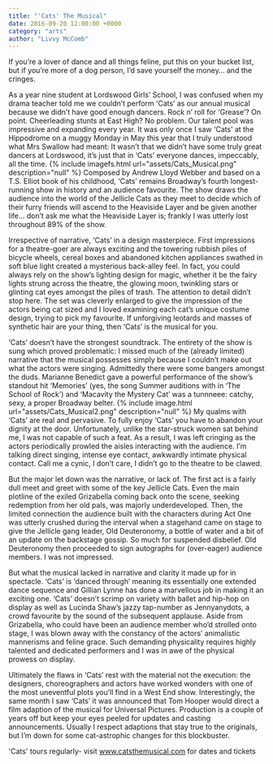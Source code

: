 ```yaml
---
title: "'Cats' The Musical"
date: 2016-09-20 12:00:00 +0000
category: "arts"
author: "Livvy McComb"
---
```

If you’re a lover of dance and all things feline, put this on your bucket list, but if you’re more of a dog person, I’d save yourself the money… and the cringes. 


As a year nine student at Lordswood Girls’ School, I was confused when my drama teacher told me we couldn’t perform ‘Cats’ as our annual musical because we didn’t have good enough dancers. Rock n’ roll for ‘Grease’? On point. Cheerleading stunts at East High? No problem. Our talent pool was impressive and expanding every year. It was only once I saw ‘Cats’ at the Hippodrome on a muggy Monday in May this year that I truly understood what Mrs Swallow had meant: It wasn’t that we didn’t have some truly great dancers at Lordswood, it’s just that in ‘Cats’ everyone dances, impeccably, all the time.
 {% include imagefs.html url="assets/Cats_Musical.png" description="null" %}
Composed by Andrew Lloyd Webber and based on a T.S. Elliot book of his childhood, ‘Cats’ remains Broadway’s fourth longest-running show in history and an audience favourite. The show draws the audience into the world of the Jellicle Cats as they meet to decide which of their furry friends will ascend to the Heaviside Layer and be given another life… don’t ask me what the Heaviside Layer is; frankly I was utterly lost throughout 89% of the show. 

Irrespective of narrative, ‘Cats’ in a design masterpiece. First impressions for a theatre-goer are always exciting and the towering rubbish piles of bicycle wheels, cereal boxes and abandoned kitchen appliances swathed in soft blue light created a mysterious back-alley feel. In fact, you could always rely on the show’s lighting design for magic, whether it be the fairy lights strung across the theatre, the glowing moon, twinkling stars or glinting cat eyes amongst the piles of trash. The attention to detail didn’t stop here. The set was cleverly enlarged to give the impression of the actors being cat sized and I loved examining each cat’s unique costume design, trying to pick my favourite. If unforgiving leotards and masses of synthetic hair are your thing, then ‘Cats’ is the musical for you. 

‘Cats’ doesn’t have the strongest soundtrack. The entirety of the show is sung which proved problematic: I missed much of the (already limited) narrative that the musical possesses simply because I couldn’t make out what the actors were singing. Admittedly there were some bangers amongst the duds. Marianne Benedict gave a powerful performance of the show’s standout hit ‘Memories’ (yes, the song Summer auditions with in ‘The School of Rock’) and ‘Macavity the Mystery Cat’ was a tunnneee: catchy, sexy, a proper Broadway belter. 
 {% include image.html url="assets/Cats_Musical2.png" description="null" %}
My qualms with ‘Cats’ are real and pervasive. To fully enjoy ‘Cats’ you have to abandon your dignity at the door. Unfortunately, unlike the star-struck women sat behind me, I was not capable of such a feat. As a result, I was left cringing as the actors periodically prowled the aisles interacting with the audience. I’m talking direct singing, intense eye contact, awkwardly intimate physical contact. Call me a cynic, I don’t care, I didn’t go to the theatre to be clawed. 

But the major let down was the narrative, or lack of. The first act is a fairly dull meet and greet with some of the key Jellicle Cats. Even the main plotline of the exiled Grizabella coming back onto the scene, seeking redemption from her old pals, was majorly underdeveloped. Then, the limited connection the audience built with the characters during Act One was utterly crushed during the interval when a stagehand came on stage to give the Jellicle gang leader, Old Deuteronomy, a bottle of water and a bit of an update on the backstage gossip. So much for suspended disbelief. Old Deuteronomy then proceeded to sign autographs for (over-eager) audience members. I was not impressed. 

But what the musical lacked in narrative and clarity it made up for in spectacle. ‘Cats’ is ‘danced through’ meaning its essentially one extended dance sequence and Gillian Lynne has done a marvellous job in making it an exciting one. ‘Cats’ doesn’t scrimp on variety with ballet and hip-hop on display as well as Lucinda Shaw’s jazzy tap-number as Jennyanydots, a crowd favourite by the sound of the subsequent applause. Aside from Grizabella, who could have been an audience member who’d strolled onto stage, I was blown away with the constancy of the actors’ animalistic mannerisms and feline grace. Such demanding physicality requires highly talented and dedicated performers and I was in awe of the physical prowess on display. 

Ultimately the flaws in ‘Cats’ rest with the material not the execution: the designers, choreographers and actors have worked wonders with one of the most uneventful plots you’ll find in a West End show. Interestingly, the same month I saw ‘Cats’ it was announced that Tom Hooper would direct a film adaption of the musical for Universal Pictures. Production is a couple of years off but keep your eyes peeled for updates and casting announcements. Usually I respect adaptions that stay true to the originals, but I’m down for some cat-astrophic changes for this blockbuster. 

'Cats' tours regularly- visit www.catsthemusical.com for dates and tickets


